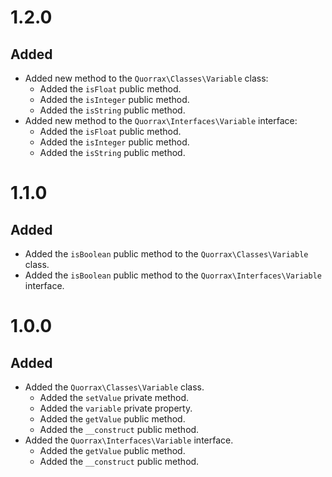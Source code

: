 # 1.2.0 #

## Added ##

* Added new method to the `Quorrax\Classes\Variable` class:
  * Added the `isFloat` public method.
  * Added the `isInteger` public method.
  * Added the `isString` public method.
* Added new method to the `Quorrax\Interfaces\Variable` interface:
  * Added the `isFloat` public method.
  * Added the `isInteger` public method.
  * Added the `isString` public method.

# 1.1.0 #

## Added ##

* Added the `isBoolean` public method to the `Quorrax\Classes\Variable` class.
* Added the `isBoolean` public method to the `Quorrax\Interfaces\Variable` interface.

# 1.0.0 #

## Added ##

* Added the `Quorrax\Classes\Variable` class.
  * Added the `setValue` private method.
  * Added the `variable` private property.
  * Added the `getValue` public method.
  * Added the `__construct` public method.
* Added the `Quorrax\Interfaces\Variable` interface.
  * Added the `getValue` public method.
  * Added the `__construct` public method.

